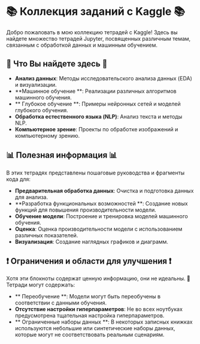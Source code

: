 # 📚 Коллекция заданий с Kaggle 📚

Добро пожаловать в мою коллекцию тетрадей с Kaggle!
Здесь вы найдете множество тетрадей Jupyter, посвященных различным темам, связанным с обработкой данных и машинным обучением.

## 🌟 Что Вы найдете здесь 🌟

- **Анализ данных**: Методы исследовательского анализа данных (EDA) и визуализации.
- **Машинное обучение **: Реализации различных алгоритмов машинного обучения.
- ** Глубокое обучение **: Примеры нейронных сетей и моделей глубокого обучения.
- **Обработка естественного языка (NLP)**: Анализ текста и методы NLP.
- **Компьютерное зрение**: Проекты по обработке изображений и компьютерному зрению.

## 📊 Полезная информация 📊

В этих тетрадях представлены пошаговые руководства и фрагменты кода для:

- **Предварительная обработка данных**: Очистка и подготовка данных для анализа.
- **Разработка функциональных возможностей **: Создание новых функций для повышения производительности модели.
- **Обучение модели**: Построение и тренировка моделей машинного обучения.
- **Оценка**: Оценка производительности модели с использованием различных показателей.
- **Визуализация**: Создание наглядных графиков и диаграмм.

## ❗️ Ограничения и области для улучшения ❗️

Хотя эти блокноты содержат ценную информацию, они не идеальны.
🔞 Тетради могут содержать:

- ** Переобучение **: Модели могут быть переобучены в соответствии с данными обучения.
- **Отсутствие настройки гиперпараметров**: Не во всех ноутбуках предусмотрена тщательная настройка гиперпараметров.
- ** Ограниченные наборы данных **: В некоторых записных книжках используются небольшие или синтетические наборы данных, которые могут не соответствовать реальным сценариям.

